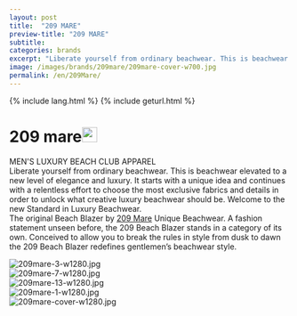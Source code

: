 ```yaml
---
layout: post
title:  "209 MARE"
preview-title: "209 MARE"
subtitle:
categories: brands
excerpt: "Liberate yourself from ordinary beachwear. This is beachwear elevated to a new level of elegance and luxury" 
image: /images/brands/209mare/209mare-cover-w700.jpg
permalink: /en/209Mare/
---
```

{% include lang.html %}
{% include geturl.html %}
<div class="dark-grey-bg">
    <div class="container">
        <div class="row">
            <div class="col section ft-white ft-300">
                <h1 class="white-color">209 mare<img class="space" src="{{ '/assets/images/aquarius.png' | prepend: SourceUrl }}" width="27"></h1>
                <p>MEN'S LUXURY BEACH CLUB APPAREL<br>
                Liberate yourself from ordinary beachwear. This is beachwear elevated to a new level of elegance and luxury. It starts with a unique idea and continues with a relentless effort to choose the most exclusive fabrics and details in order to unlock what creative luxury beachwear should be. Welcome to the new Standard in Luxury Beachwear.<br>
                The original Beach Blazer by <a class="red ft-400" href="https://instagram.com/209mare?utm_source=ig_profile_share&igshid=1r2se4chodvoy/" target="_blank">209 Mare</a> Unique Beachwear. A fashion statement unseen before, the 209 Beach Blazer stands in a category of its own. Conceived to allow you to break the rules in style from dusk to dawn the 209 Beach Blazer redefines gentlemen’s beachwear style.</p>  
            </div>
        </div>
    </div>
    <div class="post-gallery">
        <div class="container">
            <div class="row">
                <div class="col-md-6">
                    <img src="{{ '/images/brands/209mare/209mare-3-w1280.jpg' | prepend: SourceUrl }}" alt="209mare-3-w1280.jpg">
                </div>
                <div class="col-md-6">
                    <img src="{{ '/images/brands/209mare/209mare-7-w1280.jpg' | prepend: SourceUrl }}" alt="209mare-7-w1280.jpg">
                </div>
            </div>
            <div class="row">
                <div class="col">
                    <img src="{{ '/images/brands/209mare/209mare-13-w1280.jpg' | prepend: SourceUrl }}" alt="209mare-13-w1280.jpg">
                </div>
            </div>
            <div class="row">
                <div class="col-md-6">
                    <img src="{{ '/images/brands/209mare/209mare-1-w1280.jpg' | prepend: SourceUrl }}" alt="209mare-1-w1280.jpg">
                </div>
                <div class="col-md-6">
                    <img src="{{ '/images/brands/209mare/209mare-cover-w1280.jpg' | prepend: SourceUrl }}" alt="209mare-cover-w1280.jpg">
                </div>
            </div>
        </div>
    </div>
</div>